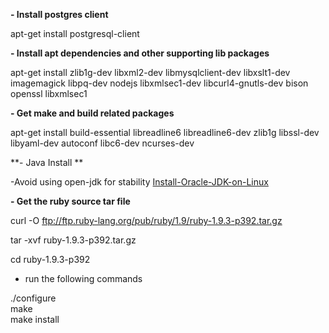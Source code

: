 **- Install postgres client**

apt-get install postgresql-client

**- Install apt dependencies and other supporting lib packages**

 apt-get install zlib1g-dev libxml2-dev libmysqlclient-dev libxslt1-dev   imagemagick libpq-dev nodejs libxmlsec1-dev libcurl4-gnutls-dev bison openssl libxmlsec1 

**- Get make and build related packages**

apt-get install build-essential libreadline6 libreadline6-dev zlib1g libssl-dev libyaml-dev autoconf libc6-dev ncurses-dev  

**-  Java Install **

-Avoid using open-jdk for stability [Install-Oracle-JDK-on-Linux](https://github.com/m-narayan/beacon/wiki/Install-Oracle-JDK-on-Linux)

**- Get the ruby source tar file**

curl -O ftp://ftp.ruby-lang.org/pub/ruby/1.9/ruby-1.9.3-p392.tar.gz

tar -xvf ruby-1.9.3-p392.tar.gz

cd ruby-1.9.3-p392

- run the following commands

./configure  
make  
make install 